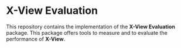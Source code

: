 # X-View Evaluation
This repository contains the implementation of the __X-View Evaluation__ 
package. This package offers tools to measure and to evaluate the performance
 of __X-View__.
